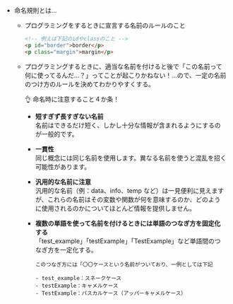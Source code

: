 - 命名規則とは…

  - プログラミングをするときに宣言する名前のルールのこと
    ```html
    <!-- 例えば下記のidやclassのこと -->
    <p id="border">border</p>
    <p class="margin">margin</p>
    ```
  - プログラミングするときに、適当な名前を付けると後で「この名前って何に使ってるんだ…？」ってことが起こりかねない！…ので、一定の名前のつけ方のルールを決めてわかりやすくする。
    <aside>
    👌 命名時に注意すること４か条！

    - **短すぎず長すぎない名前**<br/>
      名前はできるだけ短く、しかし十分な情報が含まれるようにするのが一般的です。
    - **一貫性**<br/>
      同じ概念には同じ名前を使用します。異なる名前を使うと混乱を招く可能性があります。
    - **汎用的な名前に注意**<br/>
      汎用的な名前（例：data、info、temp など）は一見便利に見えますが、これらの名前はその変数や関数が何を意味するのか、どのように使用されるのかについてほとんど情報を提供しません。
    - **複数の単語を使って名前を付けるときには単語のつなぎ方を固定化する**<br/>
      「test_example」「testExample」「TestExample」など単語間のつなぎ方を一定化する。

          このつなぎ方には「〇〇ケースという名前がついており、一例としては下記

          - test_example：スネークケース
          - testExample：キャメルケース
          - TestExample：パスカルケース（アッパーキャメルケース）

      </aside>
